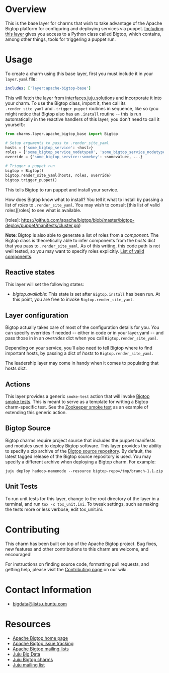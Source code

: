 # Overview

This is the base layer for charms that wish to take advantage of the
Apache Bigtop platform for configuring and deploying services via
puppet. [Including this layer][building] gives you access to a Python
class called Bigtop, which contains, among other things, tools for
triggering a puppet run.

[building]: https://jujucharms.com/docs/stable/authors-charm-building


# Usage

To create a charm using this base layer, first you must include it in
your `layer.yaml` file:

```yaml
includes: ['layer:apache-bigtop-base']
```

This will fetch the layer from [interfaces.juju.solutions][] and
incorporate it into your charm. To use the Bigtop class, import it,
then call its `.render_site_yaml` and `.trigger_puppet` routines in
sequence, like so (you might notice that Bigtop also has an `.install`
routine -- this is run automatically in the reactive handlers of this
layer; you don't need to call it yourself):

[interfaces.juju.solutions]: http://interfaces.juju.solutions/

```python
from charms.layer.apache_bigtop_base import Bigtop

# Setup arguments to pass to .render_site_yaml
hosts = {'some_bigtop_service': <host>}
roles = ['some_bigtop_service_nodetype0', 'some_bigtop_service_nodetype1']
override = {'some_bigtop_service::somekey': <somevalue>, ...}

# Trigger a puppet run
bigtop = Bigtop()
bigtop.render_site_yaml(hosts, roles, override)
bigtop.trigger_puppet()
```

This tells Bigtop to run puppet and install your service.

How does Bigtop know what to install? You tell it what to install by
passing a list of *roles* to `.render_site_yaml`. You may wish to
consult [this list of valid roles][roles] to see what is available.

[roles]: https://github.com/apache/bigtop/blob/master/bigtop-deploy/puppet/manifests/cluster.pp)

**Note**: Bigtop is also able to generate a list of roles from a
*component*. The Bigtop class is theoretically able to infer
components from the *hosts* dict that you pass to
`.render_site_yaml`. As of this writing, this code path is not well
tested, so you may want to specify roles explicitly. [List of
valid components][components].

[components]: https://github.com/apache/bigtop/blob/master/bigtop-deploy/puppet/hieradata/site.yaml

## Reactive states

This layer will set the following states:

  * *bigtop.available*: This state is set after `Bigtop.install` has
      been run. At this point, you are free to invoke
      `Bigtop.render_site_yaml`.

## Layer configuration

Bigtop actually takes care of most of the configuration details for
you. You can specify overrides if needed -- either in code or in your
layer.yaml -- and pass those in in an *overrides* dict when you call
`Bigtop.render_site_yaml`.

Depending on your service, you'll also need to tell Bigtop where to
find important hosts, by passing a dict of *hosts* to
`Bigtop.render_site_yaml`.

The leadership layer may come in handy when it comes to populating
that hosts dict.

## Actions

This layer provides a generic `smoke-test` action that will invoke [Bigtop
smoke tests][bigtop-smoke]. This is meant to serve as a template for
writing a Bigtop charm-specific test. See the [Zookeeper smoke
test][zk-smoke] as an example of extending this generic action.

[bigtop-smoke]: https://github.com/apache/bigtop/tree/master/bigtop-tests/smoke-tests
[zk-smoke]: https://github.com/apache/bigtop/blob/master/bigtop-packages/src/charm/zookeeper/layer-zookeeper/actions/smoke-test

## Bigtop Source

Bigtop charms require project source that includes the puppet manifests and
modules used to deploy Bigtop software. This layer provides the ability to
specify a zip archive of the [Bigtop source repository][bigtop-repo]. By
default, the latest tagged release of the Bigtop source repository is used.
You may specify a different archive when deploying a Bigtop charm. For example:

```
juju deploy hadoop-namenode --resource bigtop-repo=/tmp/branch-1.1.zip
```

[bigtop-repo]: https://github.com/apache/bigtop/tree/master

## Unit Tests

To run unit tests for this layer, change to the root directory of the
layer in a terminal, and run `tox -c tox_unit.ini`. To tweak settings,
such as making the tests more or less verbose, edit tox_unit.ini.


# Contributing

This charm has been built on top of the Apache Bigtop project. Bug
fixes, new features and other contributions to this charm are welcome,
and encouraged!

For instructions on finding source code, formatting pull requests, and
getting help, please visit the [Contributing page][contributing] on our
wiki.

[contributing]: https://github.com/juju-solutions/bigdata-community/wiki/Contributing


# Contact Information

- <bigdata@lists.ubuntu.com>


# Resources

- [Apache Bigtop home page](http://bigtop.apache.org/)
- [Apache Bigtop issue tracking](http://bigtop.apache.org/issue-tracking.html)
- [Apache Bigtop mailing lists](http://bigtop.apache.org/mail-lists.html)
- [Juju Big Data](https://jujucharms.com/big-data)
- [Juju Bigtop charms](https://jujucharms.com/q/bigtop)
- [Juju mailing list](https://lists.ubuntu.com/mailman/listinfo/juju)
